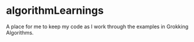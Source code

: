 # algorithmLearnings
A place for me to keep my code as I work through the examples in Grokking Algorithms. 
